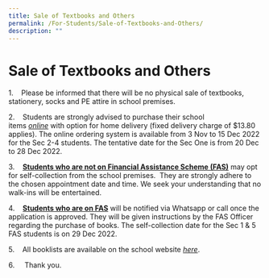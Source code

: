 ```yaml
---
title: Sale of Textbooks and Others
permalink: /For-Students/Sale-of-Textbooks-and-Others/
description: ""
---
```



Sale of Textbooks and Others
============================


1.    Please be informed that there will be no physical sale of textbooks, stationery, socks and PE attire in school premises.

2.    Students are strongly advised to purchase their school items <u><i>online</i></u> with option for home delivery (fixed delivery charge of $13.80 applies). The online ordering system is available from 3 Nov to 15 Dec 2022 for the Sec 2-4 students. The tentative date for the Sec One is from 20 Dec to 28 Dec 2022.

3.    <b><u>Students who are not on Financial Assistance Scheme (FAS)</u></b> may opt for self-collection from the school premises.  They are strongly adhere to the chosen appointment date and time. We seek your understanding that no walk-ins will be entertained.

4.    <b><u>Students who are on FAS</u></b> will be notified via Whatsapp or call once the application is approved. They will be given instructions by the FAS Officer regarding the purchase of books. The self-collection date for the Sec 1 & 5 FAS students is on 29 Dec 2022.

5.    All booklists are available on the school website [<i>here</i>](/information-and-links/For-Students/Booklist-for-2023/).

6.     Thank you.